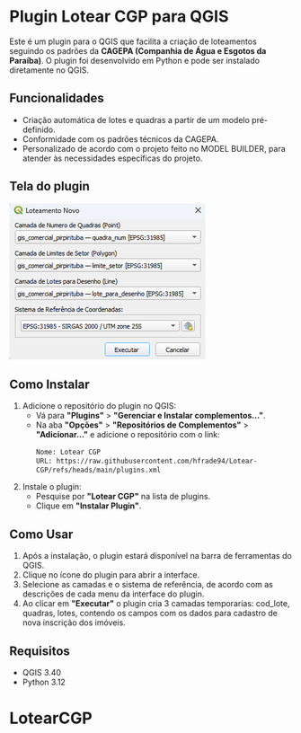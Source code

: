 # Plugin Lotear CGP para QGIS

Este é um plugin para o QGIS que facilita a criação de loteamentos seguindo os padrões da **CAGEPA (Companhia de Água e Esgotos da Paraíba)**. O plugin foi desenvolvido em Python e pode ser instalado diretamente no QGIS.

## Funcionalidades

- Criação automática de lotes e quadras a partir de um modelo pré-definido.
- Conformidade com os padrões técnicos da CAGEPA.
- Personalizado de acordo com o projeto feito no MODEL BUILDER, para atender às necessidades específicas do projeto.

## Tela do plugin

![Interface do Plugin Lotear CGP](images/tela-plugin.png)

## Como Instalar

1. Adicione o repositório do plugin no QGIS:
   - Vá para **"Plugins"** > **"Gerenciar e Instalar complementos..."**.
   - Na aba **"Opções"** > **"Repositórios de Complementos"** > **"Adicionar..."** e adicione o repositório com o link:
     ```
     Nome: Lotear CGP
     URL: https://raw.githubusercontent.com/hfrade94/Lotear-CGP/refs/heads/main/plugins.xml
     ```
2. Instale o plugin:
   - Pesquise por **"Lotear CGP"** na lista de plugins.
   - Clique em **"Instalar Plugin"**.

## Como Usar

1. Após a instalação, o plugin estará disponível na barra de ferramentas do QGIS.
2. Clique no ícone do plugin para abrir a interface.
3. Selecione as camadas e o sistema de referência, de acordo com as descrições de cada menu da interface do plugin.
4. Ao clicar em **"Executar"** o plugin cria 3 camadas temporarias: cod_lote, quadras, lotes, contendo os campos com os dados para cadastro de nova inscrição dos imóveis.

## Requisitos

- QGIS 3.40
- Python 3.12
# LotearCGP
